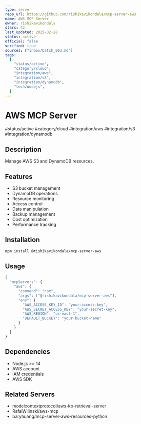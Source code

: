 ```yaml
---
type: server
repo_url: https://github.com/rishikavikondala/mcp-server-aws
name: AWS MCP Server
owner: rishikavikondala
stars: 43
last_updated: 2025-02-28
status: active
official: false
verified: true
sources: ["inbox/batch_003.md"]
tags:
  [
    "status/active",
    "category/cloud",
    "integration/aws",
    "integration/s3",
    "integration/dynamodb",
    "tech/nodejs",
  ]
---
```


# AWS MCP Server

#status/active #category/cloud #integration/aws #integration/s3 #integration/dynamodb

## Description

Manage AWS S3 and DynamoDB resources.

## Features

- S3 bucket management
- DynamoDB operations
- Resource monitoring
- Access control
- Data manipulation
- Backup management
- Cost optimization
- Performance tracking

## Installation

```bash
npm install @rishikavikondala/mcp-server-aws
```

## Usage

```javascript
{
  "mcpServers": {
    "aws": {
      "command": "npx",
      "args": ["@rishikavikondala/mcp-server-aws"],
      "env": {
        "AWS_ACCESS_KEY_ID": "your-access-key",
        "AWS_SECRET_ACCESS_KEY": "your-secret-key",
        "AWS_REGION": "us-east-1",
        "DEFAULT_BUCKET": "your-bucket-name"
      }
    }
  }
}
```

## Dependencies

- Node.js >= 14
- AWS account
- IAM credentials
- AWS SDK

## Related Servers

- modelcontextprotocol/aws-kb-retrieval-server
- RafalWilinski/aws-mcp
- baryhuang/mcp-server-aws-resources-python
